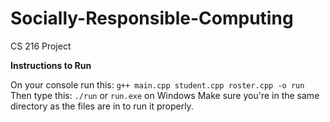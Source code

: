 # Socially-Responsible-Computing
CS 216 Project

**Instructions to Run**

On your console run this:
`g++ main.cpp student.cpp roster.cpp -o run`
Then type this:
`./run` or `run.exe` on Windows
Make sure you're in the same directory as the files are in to run it properly. 
